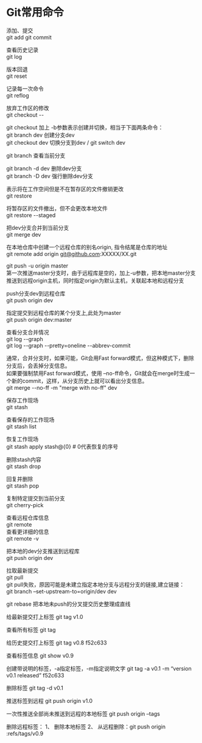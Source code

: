 # Git常用命令
添加、提交  
git add 
git commit

查看历史记录  
git log

版本回退  
git reset

记录每一次命令  
git reflog

放弃工作区的修改  
git checkout --<file>

git checkout 加上 -b参数表示创建并切换，相当于下面两条命令：  
git branch dev  创建分支dev  
git checkout dev  切换分支到dev   /  git switch dev  

git branch 查看当前分支  

git branch -d dev 删除dev分支  
git branch -D dev 强行删除dev分支     

表示将在工作空间但是不在暂存区的文件撤销更改  
git restore <file>  

将暂存区的文件撤出，但不会更改本地文件  
git restore --staged <file>  
	
把dev分支合并到当前分支  
git merge dev

在本地仓库中创建一个远程仓库的别名origin, 指令结尾是仓库的地址  
git remote add origin git@github.com:XXXXX/XX.git  

git push -u origin master  
第一次推送master分支时，由于远程库是空的，加上-u参数，把本地master分支推送到远程origin主机，同时指定origin为默认主机，关联起本地和远程分支  

push分支dev到远程仓库    
git push origin dev  

指定提交到远程仓库的某个分支上,此处为master  
git push origin dev:master  

查看分支合并情况    
git log --graph  
git log --graph --pretty=oneline --abbrev-commit  

通常，合并分支时，如果可能，Git会用Fast forward模式，但这种模式下，删除分支后，会丢掉分支信息。  
如果要强制禁用Fast forward模式，使用 –no-ff命令，Git就会在merge时生成一个新的commit，这样，从分支历史上就可以看出分支信息。  
git merge --no-ff -m "merge with no-ff" dev  

保存工作现场  
git stash  

查看保存的工作现场  
git stash list  

恢复工作现场  
git stash apply stash@{0}   # 0代表恢复的序号  

删除stash内容  
git stash drop  

回复并删除  
git stash pop  

复制特定提交到当前分支  
git cherry-pick   

查看远程仓库信息  
git remote  
查看更详细的信息  
git remote -v  

把本地的dev分支推送到远程库    
git push origin dev  

拉取最新提交  
git pull  
git pull失败，原因可能是未建立指定本地分支与远程分支的链接,建立链接：  
git branch –set-upstream-to=origin/dev  dev


git rebase 把本地未push的分叉提交历史整理成直线

给最新提交打上标签
git tag v1.0

查看所有标签
git tag

给历史提交打上标签
git tag v0.8 f52c633

查看标签信息
git show v0.9

创建带说明的标签，-a指定标签，-m指定说明文字
git tag -a v0.1 -m “version v0.1 released” f52c633


删除标签
git tag -d v0.1

推送标签到远程
git push origin v1.0

一次性推送全部尚未推送到远程的本地标签
git push origin –tags

删除远程标签：
1、	删除本地标签
2、	从远程删除：git push origin :refs/tags/v0.9